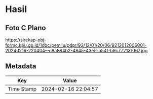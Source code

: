 # Hasil

## Foto C Plano

https://sirekap-obj-formc.kpu.go.id/1dbc/pemilu/pdpr/92/12/01/20/06/9212012006001-20240216-220404--c8a884b2-4845-43e5-a54f-b9c772131067.jpg


## Metadata

| Key        | Value               |
| ---------- | ------------------- |
| Time Stamp | 2024-02-16 22:04:57 |



